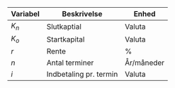 Variabel | Beskrivelse | Enhed
------------ | ------------ | ------------
$K_n$ |  Slutkaptial | Valuta
$K_o$ | Startkapital | Valuta
$r$ | Rente | %
$n$ | Antal terminer | År/måneder
$i$ | Indbetaling pr. termin | Valuta 